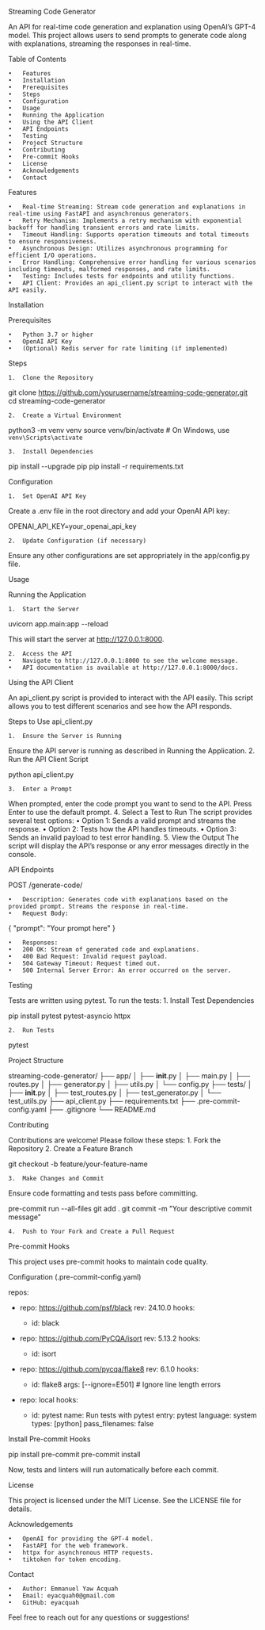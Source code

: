 Streaming Code Generator

An API for real-time code generation and explanation using OpenAI’s GPT-4 model. This project allows users to send prompts to generate code along with explanations, streaming the responses in real-time.

Table of Contents

    •	Features
    •	Installation
    •	Prerequisites
    •	Steps
    •	Configuration
    •	Usage
    •	Running the Application
    •	Using the API Client
    •	API Endpoints
    •	Testing
    •	Project Structure
    •	Contributing
    •	Pre-commit Hooks
    •	License
    •	Acknowledgements
    •	Contact

Features

    •	Real-time Streaming: Stream code generation and explanations in real-time using FastAPI and asynchronous generators.
    •	Retry Mechanism: Implements a retry mechanism with exponential backoff for handling transient errors and rate limits.
    •	Timeout Handling: Supports operation timeouts and total timeouts to ensure responsiveness.
    •	Asynchronous Design: Utilizes asynchronous programming for efficient I/O operations.
    •	Error Handling: Comprehensive error handling for various scenarios including timeouts, malformed responses, and rate limits.
    •	Testing: Includes tests for endpoints and utility functions.
    •	API Client: Provides an api_client.py script to interact with the API easily.

Installation

Prerequisites

    •	Python 3.7 or higher
    •	OpenAI API Key
    •	(Optional) Redis server for rate limiting (if implemented)

Steps

    1.	Clone the Repository

git clone https://github.com/yourusername/streaming-code-generator.git
cd streaming-code-generator

    2.	Create a Virtual Environment

python3 -m venv venv
source venv/bin/activate # On Windows, use `venv\Scripts\activate`

    3.	Install Dependencies

pip install --upgrade pip
pip install -r requirements.txt

Configuration

    1.	Set OpenAI API Key

Create a .env file in the root directory and add your OpenAI API key:

OPENAI_API_KEY=your_openai_api_key

    2.	Update Configuration (if necessary)

Ensure any other configurations are set appropriately in the app/config.py file.

Usage

Running the Application

    1.	Start the Server

uvicorn app.main:app --reload

This will start the server at http://127.0.0.1:8000.

    2.	Access the API
    •	Navigate to http://127.0.0.1:8000 to see the welcome message.
    •	API documentation is available at http://127.0.0.1:8000/docs.

Using the API Client

An api_client.py script is provided to interact with the API easily. This script allows you to test different scenarios and see how the API responds.

Steps to Use api_client.py

    1.	Ensure the Server is Running

Ensure the API server is running as described in Running the Application. 2. Run the API Client Script

python api_client.py

    3.	Enter a Prompt

When prompted, enter the code prompt you want to send to the API. Press Enter to use the default prompt. 4. Select a Test to Run
The script provides several test options:
• Option 1: Sends a valid prompt and streams the response.
• Option 2: Tests how the API handles timeouts.
• Option 3: Sends an invalid payload to test error handling. 5. View the Output
The script will display the API’s response or any error messages directly in the console.

API Endpoints

POST /generate-code/

    •	Description: Generates code with explanations based on the provided prompt. Streams the response in real-time.
    •	Request Body:

{
"prompt": "Your prompt here"
}

    •	Responses:
    •	200 OK: Stream of generated code and explanations.
    •	400 Bad Request: Invalid request payload.
    •	504 Gateway Timeout: Request timed out.
    •	500 Internal Server Error: An error occurred on the server.

Testing

Tests are written using pytest. To run the tests: 1. Install Test Dependencies

pip install pytest pytest-asyncio httpx

    2.	Run Tests

pytest

Project Structure

streaming-code-generator/
├── app/
│ ├── **init**.py
│ ├── main.py
│ ├── routes.py
│ ├── generator.py
│ ├── utils.py
│ └── config.py
├── tests/
│ ├── **init**.py
│ ├── test_routes.py
│ ├── test_generator.py
│ └── test_utils.py
├── api_client.py
├── requirements.txt
├── .pre-commit-config.yaml
├── .gitignore
└── README.md

Contributing

Contributions are welcome! Please follow these steps: 1. Fork the Repository 2. Create a Feature Branch

git checkout -b feature/your-feature-name

    3.	Make Changes and Commit

Ensure code formatting and tests pass before committing.

pre-commit run --all-files
git add .
git commit -m "Your descriptive commit message"

    4.	Push to Your Fork and Create a Pull Request

Pre-commit Hooks

This project uses pre-commit hooks to maintain code quality.

Configuration (.pre-commit-config.yaml)

repos:

- repo: https://github.com/psf/black
  rev: 24.10.0
  hooks:

  - id: black

- repo: https://github.com/PyCQA/isort
  rev: 5.13.2
  hooks:

  - id: isort

- repo: https://github.com/pycqa/flake8
  rev: 6.1.0
  hooks:

  - id: flake8
    args: [--ignore=E501] # Ignore line length errors

- repo: local
  hooks:
  - id: pytest
    name: Run tests with pytest
    entry: pytest
    language: system
    types: [python]
    pass_filenames: false

Install Pre-commit Hooks

pip install pre-commit
pre-commit install

Now, tests and linters will run automatically before each commit.

License

This project is licensed under the MIT License. See the LICENSE file for details.

Acknowledgements

    •	OpenAI for providing the GPT-4 model.
    •	FastAPI for the web framework.
    •	httpx for asynchronous HTTP requests.
    •	tiktoken for token encoding.

Contact

    •	Author: Emmanuel Yaw Acquah
    •	Email: eyacquah0@gmail.com
    •	GitHub: eyacquah

Feel free to reach out for any questions or suggestions!
